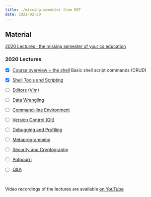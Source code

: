 ```yaml
---
title: ./missing-semester from MIT
date: 2021-02-20
---
```


## Material
[2020 Lectures · the missing semester of your cs education](https://missing.csail.mit.edu/2020/)
<br>

### 2020 Lectures

- [x]  [Course overview + the shell](https://missing.csail.mit.edu/2020/course-shell/) 
Basic shell script commands (CRUD)

- [x]  [Shell Tools and Scripting](https://missing.csail.mit.edu/2020/shell-tools/) 

- [ ]  [Editors (Vim)](https://missing.csail.mit.edu/2020/editors/) 

- [ ]  [Data Wrangling](https://missing.csail.mit.edu/2020/data-wrangling/) 

- [ ]  [Command-line Environment](https://missing.csail.mit.edu/2020/command-line/) 

- [ ]  [Version Control (Git)](https://missing.csail.mit.edu/2020/version-control/) 

- [ ]  [Debugging and Profiling](https://missing.csail.mit.edu/2020/debugging-profiling/) 

- [ ]  [Metaprogramming](https://missing.csail.mit.edu/2020/metaprogramming/)  

- [ ]  [Security and Cryptography](https://missing.csail.mit.edu/2020/security/) 

- [ ]  [Potpourri](https://missing.csail.mit.edu/2020/potpourri/) 

- [ ]  [Q&A](https://missing.csail.mit.edu/2020/qa/) 
<br>

Video recordings of the lectures are available  [on YouTube](https://www.youtube.com/playlist?list=PLyzOVJj3bHQuloKGG59rS43e29ro7I57J) 
